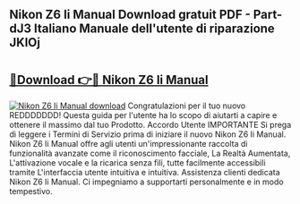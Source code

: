 ## Nikon Z6 Ii Manual Download gratuit PDF - Part-dJ3 Italiano Manuale dell'utente di riparazione JKlOj

# <h2><a href="http://dfdnwxc.blite.top/?on=Nikon+Z6+Ii+Manual">🔗Download 👉🔴 Nikon Z6 Ii Manual</a></h2>

[![Nikon Z6 Ii Manual download](https://i.imgur.com/lujVjoI.png)](http://dfdnwxc.blite.top/?on=Nikon+Z6+Ii+Manual)
Congratulazioni per il tuo nuovo REDDDDDDD! Questa guida per l'utente ha lo scopo di aiutarti a capire e ottenere il massimo dal tuo Prodotto. Accordo Utente IMPORTANTE Si prega di leggere i Termini di Servizio prima di iniziare il nuovo Nikon Z6 Ii Manual. Nikon Z6 Ii Manual offre agli utenti un'impressionante raccolta di funzionalità avanzate come il riconoscimento facciale, La Realtà Aumentata, L'attivazione vocale e la ricarica senza fili, tutte facilmente accessibili tramite L'interfaccia utente intuitiva e intuitiva. Assistenza clienti dedicata Nikon Z6 Ii Manual. Ci impegniamo a supportarti personalmente e in modo tempestivo.
